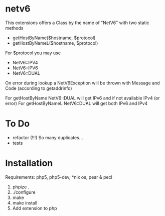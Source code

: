 netv6
=====

This extensions offers a Class by the name of "NetV6" with two static methods
 * getHostByName($hostname, $protocol)
 * getHostByNameL($hostname, $protocol)

For $protocol you may use
 * NetV6::IPV4
 * NetV6::IPV6
 * NetV6::DUAL

On error during lookup a NetV6Exception will be thrown with Message and Code (according to getaddrinfo)

For getHostByName NetV6::DUAL will get IPv6 and if not available IPv4 (or error)
For getHostByNameL NetV6::DUAL will get both IPv6 and IPv4

To Do
===
 * refactor (!!!) So many duplicates...
 * tests

Installation
===

Requirements: php5, php5-dev, *nix os, pear & pecl

1. phpize .
2. ./configure
3. make
4. make install
5. Add extension to php
